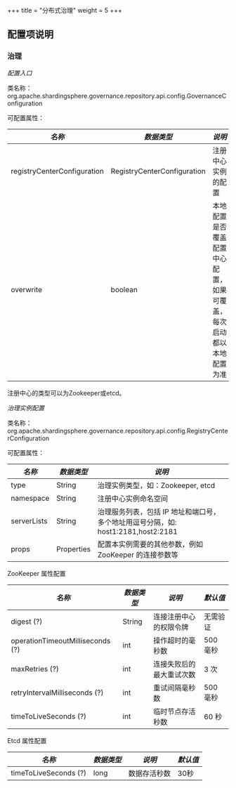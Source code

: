 +++
title = "分布式治理"
weight = 5
+++

## 配置项说明

### 治理

*配置入口*

类名称：org.apache.shardingsphere.governance.repository.api.config.GovernanceConfiguration

可配置属性：

| *名称*                       | *数据类型*                    | *说明*                                                 |
| --------------------------- | --------------------------- | ------------------------------------------------------ |
| registryCenterConfiguration | RegistryCenterConfiguration | 注册中心实例的配置                                         |
| overwrite                   | boolean                     | 本地配置是否覆盖配置中心配置，如果可覆盖，每次启动都以本地配置为准 |

注册中心的类型可以为Zookeeper或etcd。

*治理实例配置*

类名称：org.apache.shardingsphere.governance.repository.api.config.RegistryCenterConfiguration

可配置属性：

| *名称*         | *数据类型* | *说明*                                                                    |
| ------------- | ---------- | ----------------------------------------------------------------------- |
| type          | String     | 治理实例类型，如：Zookeeper, etcd                                          |
| namespace     | String     | 注册中心实例命名空间                                                        |
| serverLists   | String     | 治理服务列表，包括 IP 地址和端口号，多个地址用逗号分隔，如: host1:2181,host2:2181 |
| props         | Properties | 配置本实例需要的其他参数，例如 ZooKeeper 的连接参数等                           |

ZooKeeper 属性配置

| *名称*                            | *数据类型* | *说明*                | *默认值* |
| -------------------------------- | --------- | -------------------- | ------- |
| digest (?)                       | String    | 连接注册中心的权限令牌   | 无需验证  |
| operationTimeoutMilliseconds (?) | int       | 操作超时的毫秒数        | 500 毫秒 |
| maxRetries (?)                   | int       | 连接失败后的最大重试次数  | 3 次    |
| retryIntervalMilliseconds (?)    | int       | 重试间隔毫秒数          | 500 毫秒 |
| timeToLiveSeconds (?)            | int       | 临时节点存活秒数        | 60 秒    |

Etcd 属性配置

| *名称*                 | *数据类型* | *说明*     | *默认值* |
| --------------------- | --------- | ---------- | ------ |
| timeToLiveSeconds (?) | long      | 数据存活秒数 | 30秒    |
